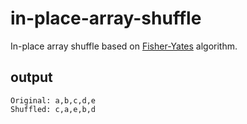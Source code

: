 # in-place-array-shuffle
In-place array shuffle based on [Fisher-Yates](https://en.wikipedia.org/wiki/Fisher%E2%80%93Yates_shuffle) algorithm.

## output

```
Original: a,b,c,d,e
Shuffled: c,a,e,b,d
```
